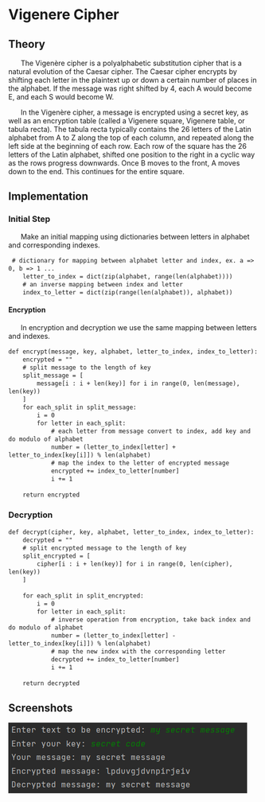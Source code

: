 # Vigenere Cipher

## Theory
&ensp;&ensp;&ensp; The Vigenère cipher is a polyalphabetic substitution cipher that is a natural evolution of the Caesar cipher. The Caesar cipher encrypts by shifting each letter in the plaintext up or down a certain number of places in the alphabet. If the message was right shifted by 4, each A would become E, and each S would become W.

&ensp;&ensp;&ensp; In the Vigenère cipher, a message is encrypted using a secret key, as well as an encryption table (called a Vigenere square, Vigenere table, or tabula recta). The tabula recta typically contains the 26 letters of the Latin alphabet from A to Z along the top of each column, and repeated along the left side at the beginning of each row. Each row of the square has the 26 letters of the Latin alphabet, shifted one position to the right in a cyclic way as the rows progress downwards. Once B moves to the front, A moves down to the end. This continues for the entire square.

## Implementation 

### Initial Step 
&ensp;&ensp;&ensp; Make an initial mapping using dictionaries between letters in alphabet and corresponding indexes.
```
 # dictionary for mapping between alphabet letter and index, ex. a => 0, b => 1 ... 
    letter_to_index = dict(zip(alphabet, range(len(alphabet))))
    # an inverse mapping between index and letter 
    index_to_letter = dict(zip(range(len(alphabet)), alphabet))
```

#### Encryption 
&ensp;&ensp;&ensp;  In encryption and decryption we use the same mapping between letters and indexes.
```
def encrypt(message, key, alphabet, letter_to_index, index_to_letter):
    encrypted = ""
    # split message to the length of key
    split_message = [
        message[i : i + len(key)] for i in range(0, len(message), len(key))
    ]
    for each_split in split_message:
        i = 0
        for letter in each_split:
            # each letter from message convert to index, add key and do modulo of alphabet
            number = (letter_to_index[letter] + letter_to_index[key[i]]) % len(alphabet)
            # map the index to the letter of encrypted message
            encrypted += index_to_letter[number]
            i += 1

    return encrypted
```

### Decryption 

```
def decrypt(cipher, key, alphabet, letter_to_index, index_to_letter):
    decrypted = ""
    # split encrypted message to the length of key
    split_encrypted = [
        cipher[i : i + len(key)] for i in range(0, len(cipher), len(key))
    ]

    for each_split in split_encrypted:
        i = 0
        for letter in each_split:
            # inverse operation from encryption, take back index and do modulo of alphabet
            number = (letter_to_index[letter] - letter_to_index[key[i]]) % len(alphabet)
            # map the new index with the corresponding letter
            decrypted += index_to_letter[number]
            i += 1

    return decrypted
```

## Screenshots 
![](https://github.com/dann1kk/CS_Labs/blob/main/Resources/Vigenere.png)
